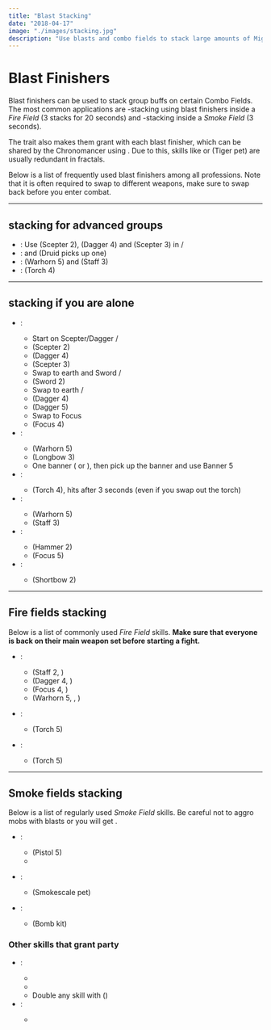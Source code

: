```yaml
---
title: "Blast Stacking"
date: "2018-04-17"
image: "./images/stacking.jpg"
description: "Use blasts and combo fields to stack large amounts of Might, Fury and Stealth on your party."
---
```


# Blast Finishers

Blast finishers can be used to stack group buffs on certain Combo Fields. The most common applications are <Boon name="might"/>-stacking using blast finishers inside a _Fire Field_ (3 stacks for 20 seconds) and <Effect name="stealth"/>-stacking inside a _Smoke Field_ (3 seconds).

The <Specialization name="elementalist"/> trait <Trait id="1510"/> also makes them grant <Boon name="fury"/> with each blast finisher, which can be shared by the <Icon name="chronomancer"/> Chronomancer using <Skill id="10236"/>. Due to this, skills like <Skill id="14403"/> or <Skill id="31451"/> (Tiger pet) are usually redundant in fractals.

Below is a list of frequently used blast finishers among all professions. Note that it is often required to swap to different weapons, make sure to swap back before you enter combat.

---

## <Boon name="might"/> stacking for advanced groups

* <Specialization name="weaver"/>: Use <Skill id="5692"/> (Scepter 2), <Skill id="5691"/> (Dagger 4) and <Skill id="5675"/> (Scepter 3) in <Skill id="5492" text="false"/> / <Skill id="5492" text="false"/>
* <Specialization name="warrior"/>: <Skill id="14405"/> and <Skill id="14407"/> (Druid picks up one)
* <Specialization name="druid"/>: <Skill id="12621"/> (Warhorn 5) and <Skill id="31535"/> (Staff 3)
* <Specialization name="mesmer"/>: <Skill id="10285"/> (Torch 4)

---

## <Boon name="might"/> stacking if you are alone

* <Specialization name="weaver"/>:
  * Start on Scepter/Dagger <Skill id="5492" text="false"/> / <Skill id="5492" text="false"/>
  * <Skill id="5692"/> (Scepter 2)
  * <Skill id="5691"/> (Dagger 4)
  * <Skill id="5675"/> (Scepter 3)
  * Swap to earth and Sword <Skill id="5495" text="false"/> / <Skill id="5492" text="false"/>
  * <Skill id="40709"/> (Sword 2)
  * Swap to earth <Skill id="5495" text="false"/> / <Skill id="5495" text="false"/>
  * <Skill id="5690"/> (Dagger 4)
  * <Skill id="5522"/> (Dagger 5)
  * Swap to Focus
  * <Skill id="5555"/> (Focus 4)
* <Specialization name="warrior"/>:
  * <Skill id="14394"/> (Warhorn 5)
  * <Skill id="14381"/> (Longbow 3)
  * One banner (<Skill id="14405"/> or <Skill id="14407"/>), then pick up the banner and use Banner 5
* <Specialization name="mesmer"/>:
  * <Skill id="10285"/> (Torch 4), hits after 3 seconds (even if you swap out the torch)
* <Specialization name="ranger"/>:
  * <Skill id="12621"/> (Warhorn 5)
  * <Skill id="31535"/> (Staff 3)
* <Specialization name="guardian"/>:
  * <Skill id="9194"/> (Hammer 2)
  * <Skill id="9082"/> (Focus 5)
* <Specialization name="thief"/>:
  * <Skill id="13041"/> (Shortbow 2)

---

## Fire fields <Label><Boon name="might"/> stacking</Label>

Below is a list of commonly used _Fire Field_ skills. **Make sure that everyone is back on their main weapon set before starting a fight.**

* <Specialization name="elementalist"/>:

  * <Skill id="5548"/> (Staff 2, <Skill id="5492" text="false"/>)
  * <Skill id="5691"/> (Dagger 4, <Skill id="5492" text="false"/>)
  * <Skill id="5497"/> (Focus 4, <Skill id="5492" text="false"/>)
  * <Skill id="29533"/> (Warhorn 5, <Skill id="5492" text="false"/>, <Icon name="tempest"/>)

* <Specialization name="berserker"/>:

  * <Skill id="29940"/> (Torch 5)

* <Specialization name="ranger"/>:
  * <Skill id="12504"/> (Torch 5)

---

## Smoke fields <Label><Effect name="stealth"/> stacking</Label>

Below is a list of regularly used _Smoke Field_ skills. Be careful not to aggro mobs with blasts or you will get <Effect name="revealed"/>.

* <Specialization name="thief"/>:

  * <Skill id="13113"/> (Pistol 5)
  * <Skill id="13065"/>

* <Specialization name="ranger"/>:

  * <Skill id="31568"/> (Smokescale pet)

* <Specialization name="engineer"/>:
  * <Skill id="5824"/> (Bomb kit)

### Other skills that grant party <Effect name="stealth"/>

* <Specialization name="mesmer"/>:
  * <Skill id="10245"/>
  * <Skill id="10187"/>
  * Double any skill with <Skill id="29830"/> (<Icon name="chronomancer"/>)
* <Specialization name="thief"/>:
  * <Skill id="13117"/>  
